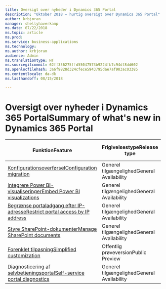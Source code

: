 ```yaml
---
title: Oversigt over nyheder i Dynamics 365 Portal
description: "Oktober 2018 – hurtig oversigt over Dynamics 365 Portal"
author: krbjoran
manager: shellyhaverkamp
ms.date: 07/22/2018
ms.topic: article
ms.prod: 
ms.service: business-applications
ms.technology: 
ms.author: krbjoran
audience: Admin
ms.translationtype: HT
ms.sourcegitcommit: 62ff356275ffd55047573b9224fb7c94df8dd602
ms.openlocfilehash: 3a6f9828d324cfece5943795dae7af903ac03385
ms.contentlocale: da-dk
ms.lasthandoff: 08/15/2018

---
```

#  <a name="summary-of-whats-new-in-dynamics-365-portal"></a><span data-ttu-id="e8d78-103">Oversigt over nyheder i Dynamics 365 Portal</span><span class="sxs-lookup"><span data-stu-id="e8d78-103">Summary of what's new in Dynamics 365 Portal</span></span>




| <span data-ttu-id="e8d78-104">Funktion</span><span class="sxs-lookup"><span data-stu-id="e8d78-104">Feature</span></span>                                                                           | <span data-ttu-id="e8d78-105">Frigivelsestype</span><span class="sxs-lookup"><span data-stu-id="e8d78-105">Release type</span></span>   | <span data-ttu-id="e8d78-106">Målmåned for frigivelse</span><span class="sxs-lookup"><span data-stu-id="e8d78-106">Target release month</span></span> |
|-----------------------------------------------------------------------------------|----------------|----------------------|
| [<span data-ttu-id="e8d78-107">Konfigurationsoverførsel</span><span class="sxs-lookup"><span data-stu-id="e8d78-107">Configuration migration</span></span>](configuration-migration.md)                           | <span data-ttu-id="e8d78-108">Generel tilgængelighed</span><span class="sxs-lookup"><span data-stu-id="e8d78-108">General Availability</span></span>             | <span data-ttu-id="e8d78-109">Oktober 2018</span><span class="sxs-lookup"><span data-stu-id="e8d78-109">October 2018</span></span>          |
| [<span data-ttu-id="e8d78-110">Integrere Power BI-visualiseringer</span><span class="sxs-lookup"><span data-stu-id="e8d78-110">Embed Power BI visualizations</span></span>](power-bi-embed.md)                              | <span data-ttu-id="e8d78-111">Generel tilgængelighed</span><span class="sxs-lookup"><span data-stu-id="e8d78-111">General Availability</span></span>            | <span data-ttu-id="e8d78-112">Oktober 2018</span><span class="sxs-lookup"><span data-stu-id="e8d78-112">October 2018</span></span>          |
| [<span data-ttu-id="e8d78-113">Begrænse portaladgang efter IP-adresse</span><span class="sxs-lookup"><span data-stu-id="e8d78-113">Restrict portal access by IP address</span></span>](restrict-portal-access-by-ip-address.md) | <span data-ttu-id="e8d78-114">Generel tilgængelighed</span><span class="sxs-lookup"><span data-stu-id="e8d78-114">General Availability</span></span>            | <span data-ttu-id="e8d78-115">Oktober 2018</span><span class="sxs-lookup"><span data-stu-id="e8d78-115">October 2018</span></span>          |
| [<span data-ttu-id="e8d78-116">Styre SharePoint-dokumenter</span><span class="sxs-lookup"><span data-stu-id="e8d78-116">Manage SharePoint documents</span></span>](sharepoint-integration.md)                        | <span data-ttu-id="e8d78-117">Generel tilgængelighed</span><span class="sxs-lookup"><span data-stu-id="e8d78-117">General Availability</span></span>             | <span data-ttu-id="e8d78-118">Oktober 2018</span><span class="sxs-lookup"><span data-stu-id="e8d78-118">October 2018</span></span>          |
| [<span data-ttu-id="e8d78-119">Forenklet tilpasning</span><span class="sxs-lookup"><span data-stu-id="e8d78-119">Simplified customization</span></span>](simplified-customization.md)                         | <span data-ttu-id="e8d78-120">Offentlig prøveversion</span><span class="sxs-lookup"><span data-stu-id="e8d78-120">Public Preview</span></span> | <span data-ttu-id="e8d78-121">Oktober 2018</span><span class="sxs-lookup"><span data-stu-id="e8d78-121">October 2018</span></span>          |
| [<span data-ttu-id="e8d78-122">Diagnosticering af selvbetjeningsportal</span><span class="sxs-lookup"><span data-stu-id="e8d78-122">Self-service portal diagnostics</span></span>](self-service-portal-diagnostics.md)           | <span data-ttu-id="e8d78-123">Generel tilgængelighed</span><span class="sxs-lookup"><span data-stu-id="e8d78-123">General Availability</span></span>             | <span data-ttu-id="e8d78-124">Oktober 2018</span><span class="sxs-lookup"><span data-stu-id="e8d78-124">October 2018</span></span>          |

